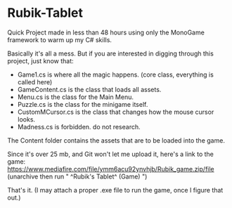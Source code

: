 # Rubik-Tablet
Quick Project made in less than 48 hours using only the MonoGame framework to warm up my C# skills.

Basically it's all a mess. But if you are interested in digging through this project, just know that: 
- Game1.cs is where all the magic happens. (core class, everything is called here)
- GameContent.cs is the class that loads all assets.
- Menu.cs is the class for the Main Menu.
- Puzzle.cs is the class for the minigame itself.
- CustomMCursor.cs is the class that changes how the mouse cursor looks.
- Madness.cs is forbidden. do not research.

The Content folder contains the assets that are to be loaded into the game. 

Since it's over 25 mb, and Git won't let me upload it, here's a link to the game:
https://www.mediafire.com/file/ymm6acu92ynvhjb/Rubik_game.zip/file
(unarchive then run " ^Rubik's Tablet^ (Game) ")

That's it. (I may attach a proper .exe file to run the game, once I figure that out.)

